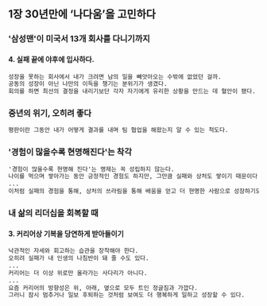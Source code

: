 ## 1장 30년만에 ‘나다움’을 고민하다

### '삼성맨'이 미국서 13개 회사를 다니기까지

#### 4. 실패 끝에 야후에 입사하다.
```markdown
성장을 못하는 회사에서 내가 크려면 남의 일을 빼앗아오는 수밖에 없었던 걸까.
공동의 성장이 아닌 나만의 이득을 챙기는 분위기가 생겼다.
회의를 하면 최선의 결정을 내리기보단 각자 자기에게 유리한 상황을 만드는 데 혈안이 됐다.
```

### 중년의 위기, 오히려 좋다
```markdown
평판이란 그동안 내가 어떻게 결과를 내며 팀 협업을 해왔는지 알 수 있는 척도다.
```

### '경험이 많을수록 현명해진다'는 착각
```markdown
'경험이 많을수록 현명해 진다'는 명제는 꼭 성립하지 않는다.
나이를 먹으며 쌓아가는 동안 긍정적인 경험도 하지만, 그만큼 실패와 상처도 쌓이기 때문이다.
...
이처럼 실패의 경험을 통해, 상처의 쓰라림을 통해 배움을 얻고 더 현명한 사람으로 성장하기도 하지만 상화 자체를 객관적으로 보지 못하고 상황 탓만 하는 경우도 적잖다.
```

### 내 삶의 리더십을 회복할 때

#### 3. 커리어상 기복을 당연하게 받아들이기
```markdown
낙관적인 자세와 회고하는 습관을 장착해야 한다.
오히려 실패가 내 인생의 나침반이 돼 줄 수도 있다.
...
커리어는 더 이상 위로만 올라가는 사다리가 아니다.
...
요즘 커리어의 방향성은 위, 아래, 옆으로 모두 트인 정글짐과 가깝다.
그러니 잠시 멈추거나 일보 후퇴하는 것처럼 보여도 더 행복하게 일하고 성장할 수 있다.
```

